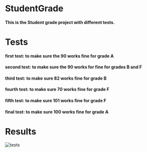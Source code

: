 # StudentGrade
#### This is the Student grade project with different tests.
# Tests
#### first test: to make sure the 90 works fine for grade A
#### second test: to make sure the 90 works for fine for grades B and F
#### third test: to make sure 82 works fine for grade B
#### fourth test: to make sure 70 works fine for grade F
#### fifth test: to make sure 101 works fine for grade F
#### final test: to make sure 100 works fine for grade A
# Results
![tests](https://github.com/Faisalaqab/StudentGrade/assets/164688886/0af7f5bb-b50d-48b8-a684-c283c4b26b48)



